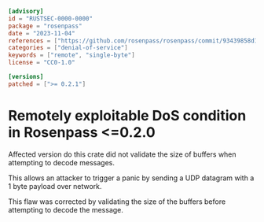 ```toml
[advisory]
id = "RUSTSEC-0000-0000"
package = "rosenpass"
date = "2023-11-04"
references = ["https://github.com/rosenpass/rosenpass/commit/93439858d1c44294a7b377f775c4fc897a370bb2"]
categories = ["denial-of-service"]
keywords = ["remote", "single-byte"]
license = "CC0-1.0"

[versions]
patched = [">= 0.2.1"]
```

# Remotely exploitable DoS condition in Rosenpass <=0.2.0

Affected version do this crate did not validate the size of buffers when attempting to decode messages.

This allows an attacker to trigger a panic by sending a UDP datagram with a 1 byte payload over network.

This flaw was corrected by validating the size of the buffers before attempting to decode the message.
